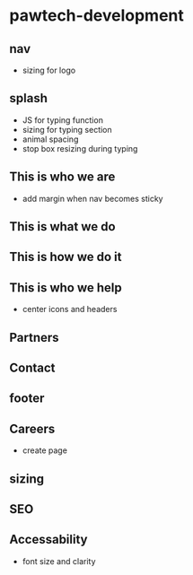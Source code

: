 # pawtech-development

## nav
- sizing for logo

## splash

- JS for typing function
- sizing for typing section
- animal spacing
- stop box resizing during typing

## This is who we are

- add margin when nav becomes sticky

## This is what we do

## This is how we do it

## This is who we help

- center icons and headers

## Partners

## Contact

## footer

## Careers

- create page

## sizing

## SEO

## Accessability

- font size and clarity
